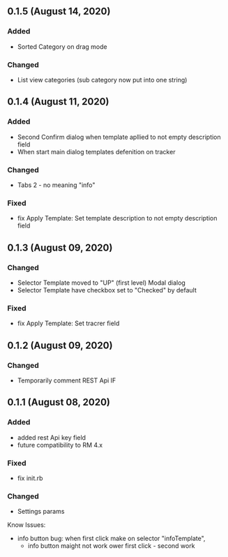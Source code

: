 ## 0.1.5 (August 14, 2020)

### Added

- Sorted Category on drag mode

### Changed

- List view categories (sub category now put into one string)


## 0.1.4 (August 11, 2020)

### Added

- Second Confirm dialog when template apllied to not empty description field
- When start main dialog templates defenition on tracker 

### Changed

- Tabs 2 - no meaning "info"

### Fixed

- fix Apply Template: Set template description to not empty description field 


## 0.1.3 (August 09, 2020)

### Changed

- Selector Template moved to "UP" (first level) Modal dialog
- Selector Template have checkbox set to "Checked" by default

### Fixed

- fix Apply Template: Set tracrer field

## 0.1.2 (August 09, 2020)

### Changed

- Temporarily сomment REST Api IF

## 0.1.1 (August 08, 2020)

### Added

- added rest Api key field
- future compatibility to RM 4.x

### Fixed

- fix init.rb

### Changed

- Settings params



Know Issues:


- info button bug:
	when first click make on selector "infoTemplate",
	- info button maight not work ower first click - second work